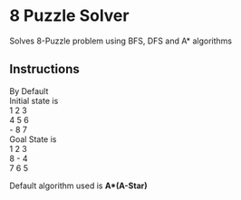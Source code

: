 # 8 Puzzle Solver

Solves 8-Puzzle problem using BFS, DFS and A* algorithms

## Instructions
By Default\
Initial state is\
    1 2 3\
    4 5 6\
    - 8 7\
Goal State is\
    1 2 3\
    8 - 4\
    7 6 5
    
Default algorithm used is **A\*(A-Star)**
